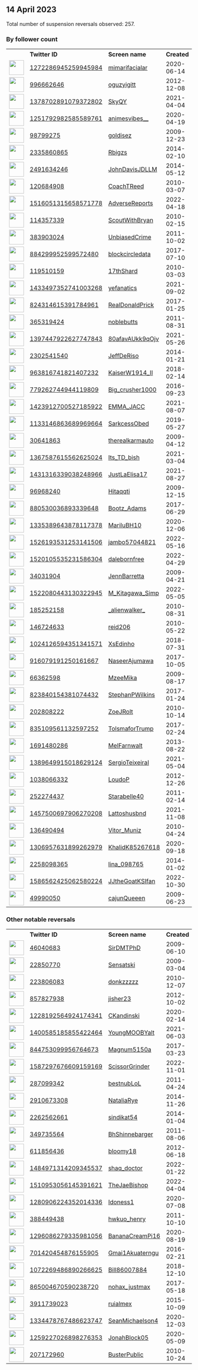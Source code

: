 
## 14 April 2023
Total number of suspension reversals observed: 257.

### By follower count
<table><tr><th></th><th align="left">Twitter ID</th><th align="left">Screen name</th>
<th align="left">Created</th><th align="left">Status</th><th align="left">Suspended</th><th align="left">Followers</th>
<tr><td><a href="https://pbs.twimg.com/profile_images/1326144491229749250/gizpMdJJ_normal.jpg"><img src="https://pbs.twimg.com/profile_images/1326144491229749250/gizpMdJJ_normal.jpg" width="40px" height="40px" align="center"/></a></td><td><a href="https://twitter.com/intent/user?user_id=1272286945259945984">1272286945259945984</a></td><td><a href="https://twitter.com/mimarifacialar">mimarifacialar</a></td><td>2020-06-14</td><td align="center"></td><td>2022-07-23</td><td>332026</td></tr>
<tr><td><a href="https://pbs.twimg.com/profile_images/1210302694063300623/-FfdE6w-_normal.jpg"><img src="https://pbs.twimg.com/profile_images/1210302694063300623/-FfdE6w-_normal.jpg" width="40px" height="40px" align="center"/></a></td><td><a href="https://twitter.com/intent/user?user_id=996662646">996662646</a></td><td><a href="https://twitter.com/oguzyigitt">oguzyigitt</a></td><td>2012-12-08</td><td align="center"></td><td></td><td>170499</td></tr>
<tr><td><a href="https://pbs.twimg.com/profile_images/1659374913247928321/BaW7sRKY_normal.jpg"><img src="https://pbs.twimg.com/profile_images/1659374913247928321/BaW7sRKY_normal.jpg" width="40px" height="40px" align="center"/></a></td><td><a href="https://twitter.com/intent/user?user_id=1378702891079372802">1378702891079372802</a></td><td><a href="https://twitter.com/SkyQY">SkyQY</a></td><td>2021-04-04</td><td align="center"></td><td></td><td>162541</td></tr>
<tr><td><a href="https://pbs.twimg.com/profile_images/1636134781720166400/ZM2fZoCq_normal.jpg"><img src="https://pbs.twimg.com/profile_images/1636134781720166400/ZM2fZoCq_normal.jpg" width="40px" height="40px" align="center"/></a></td><td><a href="https://twitter.com/intent/user?user_id=1251792982585589761">1251792982585589761</a></td><td><a href="https://twitter.com/animesvibes__">animesvibes__</a></td><td>2020-04-19</td><td align="center"></td><td>2022-04-25</td><td>158596</td></tr>
<tr><td><a href="https://pbs.twimg.com/profile_images/1667948396584247298/LdGwWqyD_normal.jpg"><img src="https://pbs.twimg.com/profile_images/1667948396584247298/LdGwWqyD_normal.jpg" width="40px" height="40px" align="center"/></a></td><td><a href="https://twitter.com/intent/user?user_id=98799275">98799275</a></td><td><a href="https://twitter.com/goldisez">goldisez</a></td><td>2009-12-23</td><td align="center"></td><td>2022-08-21</td><td>74890</td></tr>
<tr><td><a href="https://pbs.twimg.com/profile_images/1646933742592598026/YcW6qRKJ_normal.jpg"><img src="https://pbs.twimg.com/profile_images/1646933742592598026/YcW6qRKJ_normal.jpg" width="40px" height="40px" align="center"/></a></td><td><a href="https://twitter.com/intent/user?user_id=2335860865">2335860865</a></td><td><a href="https://twitter.com/Rbigzs">Rbigzs</a></td><td>2014-02-10</td><td align="center"></td><td></td><td>46874</td></tr>
<tr><td><a href="https://pbs.twimg.com/profile_images/1160662051003326464/jmsKV06w_normal.jpg"><img src="https://pbs.twimg.com/profile_images/1160662051003326464/jmsKV06w_normal.jpg" width="40px" height="40px" align="center"/></a></td><td><a href="https://twitter.com/intent/user?user_id=2491634246">2491634246</a></td><td><a href="https://twitter.com/JohnDavisJDLLM">JohnDavisJDLLM</a></td><td>2014-05-12</td><td align="center"></td><td>2023-04-13</td><td>23914</td></tr>
<tr><td><a href="https://pbs.twimg.com/profile_images/1645496743092527109/GClnvlLu_normal.jpg"><img src="https://pbs.twimg.com/profile_images/1645496743092527109/GClnvlLu_normal.jpg" width="40px" height="40px" align="center"/></a></td><td><a href="https://twitter.com/intent/user?user_id=120684908">120684908</a></td><td><a href="https://twitter.com/CoachTReed">CoachTReed</a></td><td>2010-03-07</td><td align="center"></td><td>2023-04-04</td><td>22304</td></tr>
<tr><td><a href="https://pbs.twimg.com/profile_images/1516839164309815309/zgx8hG9U_normal.jpg"><img src="https://pbs.twimg.com/profile_images/1516839164309815309/zgx8hG9U_normal.jpg" width="40px" height="40px" align="center"/></a></td><td><a href="https://twitter.com/intent/user?user_id=1516051315658571778">1516051315658571778</a></td><td><a href="https://twitter.com/AdverseReports">AdverseReports</a></td><td>2022-04-18</td><td align="center"></td><td>2022-05-30</td><td>18571</td></tr>
<tr><td><a href="https://pbs.twimg.com/profile_images/1057304597109194752/px-hDCXy_normal.jpg"><img src="https://pbs.twimg.com/profile_images/1057304597109194752/px-hDCXy_normal.jpg" width="40px" height="40px" align="center"/></a></td><td><a href="https://twitter.com/intent/user?user_id=114357339">114357339</a></td><td><a href="https://twitter.com/ScoutWithBryan">ScoutWithBryan</a></td><td>2010-02-15</td><td align="center"></td><td></td><td>15037</td></tr>
<tr><td><a href="https://pbs.twimg.com/profile_images/1672724900635901953/aBaw8ori_normal.jpg"><img src="https://pbs.twimg.com/profile_images/1672724900635901953/aBaw8ori_normal.jpg" width="40px" height="40px" align="center"/></a></td><td><a href="https://twitter.com/intent/user?user_id=383903024">383903024</a></td><td><a href="https://twitter.com/UnbiasedCrime">UnbiasedCrime</a></td><td>2011-10-02</td><td align="center"></td><td>2023-04-04</td><td>14065</td></tr>
<tr><td><a href="https://pbs.twimg.com/profile_images/1646908038258003972/xhUMAwqH_normal.jpg"><img src="https://pbs.twimg.com/profile_images/1646908038258003972/xhUMAwqH_normal.jpg" width="40px" height="40px" align="center"/></a></td><td><a href="https://twitter.com/intent/user?user_id=884299952599572480">884299952599572480</a></td><td><a href="https://twitter.com/blockcircledata">blockcircledata</a></td><td>2017-07-10</td><td align="center"></td><td></td><td>11068</td></tr>
<tr><td><a href="https://pbs.twimg.com/profile_images/1666185398224134146/qdfdNtzS_normal.png"><img src="https://pbs.twimg.com/profile_images/1666185398224134146/qdfdNtzS_normal.png" width="40px" height="40px" align="center"/></a></td><td><a href="https://twitter.com/intent/user?user_id=119510159">119510159</a></td><td><a href="https://twitter.com/17thShard">17thShard</a></td><td>2010-03-03</td><td align="center"></td><td>2023-04-07</td><td>10332</td></tr>
<tr><td><a href="https://pbs.twimg.com/profile_images/1596083887540781057/FrRpwEah_normal.jpg"><img src="https://pbs.twimg.com/profile_images/1596083887540781057/FrRpwEah_normal.jpg" width="40px" height="40px" align="center"/></a></td><td><a href="https://twitter.com/intent/user?user_id=1433497352741003268">1433497352741003268</a></td><td><a href="https://twitter.com/yefanatics">yefanatics</a></td><td>2021-09-02</td><td align="center"></td><td>2023-01-27</td><td>8571</td></tr>
<tr><td><a href="https://pbs.twimg.com/profile_images/824709321124671488/4OJqxwON_normal.jpg"><img src="https://pbs.twimg.com/profile_images/824709321124671488/4OJqxwON_normal.jpg" width="40px" height="40px" align="center"/></a></td><td><a href="https://twitter.com/intent/user?user_id=824314615391784961">824314615391784961</a></td><td><a href="https://twitter.com/RealDonaldPrick">RealDonaldPrick</a></td><td>2017-01-25</td><td align="center"></td><td></td><td>7599</td></tr>
<tr><td><a href="https://pbs.twimg.com/profile_images/1305704860915060738/jJS1aeY9_normal.jpg"><img src="https://pbs.twimg.com/profile_images/1305704860915060738/jJS1aeY9_normal.jpg" width="40px" height="40px" align="center"/></a></td><td><a href="https://twitter.com/intent/user?user_id=365319424">365319424</a></td><td><a href="https://twitter.com/noblebutts">noblebutts</a></td><td>2011-08-31</td><td align="center"></td><td>2022-12-06</td><td>7504</td></tr>
<tr><td><a href="https://pbs.twimg.com/profile_images/1397573558365167621/GpbDFWNE_normal.jpg"><img src="https://pbs.twimg.com/profile_images/1397573558365167621/GpbDFWNE_normal.jpg" width="40px" height="40px" align="center"/></a></td><td><a href="https://twitter.com/intent/user?user_id=1397447922627747843">1397447922627747843</a></td><td><a href="https://twitter.com/80afavAUkk9qOjv">80afavAUkk9qOjv</a></td><td>2021-05-26</td><td align="center"></td><td>2022-11-08</td><td>7235</td></tr>
<tr><td><a href="https://pbs.twimg.com/profile_images/951799936156237824/INFq3-aL_normal.jpg"><img src="https://pbs.twimg.com/profile_images/951799936156237824/INFq3-aL_normal.jpg" width="40px" height="40px" align="center"/></a></td><td><a href="https://twitter.com/intent/user?user_id=2302541540">2302541540</a></td><td><a href="https://twitter.com/JeffDeRiso">JeffDeRiso</a></td><td>2014-01-21</td><td align="center"></td><td></td><td>6046</td></tr>
<tr><td><a href="https://pbs.twimg.com/profile_images/1662859504243843072/w0Th-uOD_normal.jpg"><img src="https://pbs.twimg.com/profile_images/1662859504243843072/w0Th-uOD_normal.jpg" width="40px" height="40px" align="center"/></a></td><td><a href="https://twitter.com/intent/user?user_id=963816741821407232">963816741821407232</a></td><td><a href="https://twitter.com/KaiserW1914_II">KaiserW1914_II</a></td><td>2018-02-14</td><td align="center"></td><td>2022-08-29</td><td>6025</td></tr>
<tr><td><a href="https://pbs.twimg.com/profile_images/1487162274427158541/WCdwlNtw_normal.jpg"><img src="https://pbs.twimg.com/profile_images/1487162274427158541/WCdwlNtw_normal.jpg" width="40px" height="40px" align="center"/></a></td><td><a href="https://twitter.com/intent/user?user_id=779262744944119809">779262744944119809</a></td><td><a href="https://twitter.com/Big_crusher1000">Big_crusher1000</a></td><td>2016-09-23</td><td align="center"></td><td>2022-07-25</td><td>4467</td></tr>
<tr><td><a href="https://pbs.twimg.com/profile_images/1614679399198253056/J7ztxYpj_normal.jpg"><img src="https://pbs.twimg.com/profile_images/1614679399198253056/J7ztxYpj_normal.jpg" width="40px" height="40px" align="center"/></a></td><td><a href="https://twitter.com/intent/user?user_id=1423912700527185922">1423912700527185922</a></td><td><a href="https://twitter.com/EMMA_JACC">EMMA_JACC</a></td><td>2021-08-07</td><td align="center"></td><td>2023-04-06</td><td>4292</td></tr>
<tr><td><a href="https://pbs.twimg.com/profile_images/1645928342305087488/mTOcBTjc_normal.jpg"><img src="https://pbs.twimg.com/profile_images/1645928342305087488/mTOcBTjc_normal.jpg" width="40px" height="40px" align="center"/></a></td><td><a href="https://twitter.com/intent/user?user_id=1133146863689969664">1133146863689969664</a></td><td><a href="https://twitter.com/SarkcessObed">SarkcessObed</a></td><td>2019-05-27</td><td align="center"></td><td>2022-12-30</td><td>4056</td></tr>
<tr><td><a href="https://pbs.twimg.com/profile_images/1663838799988772865/4pG8rNco_normal.jpg"><img src="https://pbs.twimg.com/profile_images/1663838799988772865/4pG8rNco_normal.jpg" width="40px" height="40px" align="center"/></a></td><td><a href="https://twitter.com/intent/user?user_id=30641863">30641863</a></td><td><a href="https://twitter.com/therealkarmauto">therealkarmauto</a></td><td>2009-04-12</td><td align="center"></td><td></td><td>3712</td></tr>
<tr><td><a href="https://pbs.twimg.com/profile_images/1668438160580448256/YC1FhEpP_normal.jpg"><img src="https://pbs.twimg.com/profile_images/1668438160580448256/YC1FhEpP_normal.jpg" width="40px" height="40px" align="center"/></a></td><td><a href="https://twitter.com/intent/user?user_id=1367587615562625024">1367587615562625024</a></td><td><a href="https://twitter.com/Its_TD_bish">Its_TD_bish</a></td><td>2021-03-04</td><td align="center"></td><td></td><td>3510</td></tr>
<tr><td><a href="https://pbs.twimg.com/profile_images/1456935642127118341/pdM1nPPJ_normal.jpg"><img src="https://pbs.twimg.com/profile_images/1456935642127118341/pdM1nPPJ_normal.jpg" width="40px" height="40px" align="center"/></a></td><td><a href="https://twitter.com/intent/user?user_id=1431316339038248966">1431316339038248966</a></td><td><a href="https://twitter.com/JustLaElisa17">JustLaElisa17</a></td><td>2021-08-27</td><td align="center"></td><td>2022-06-13</td><td>3179</td></tr>
<tr><td><a href="https://pbs.twimg.com/profile_images/1648280648740921344/JVcGWLxr_normal.jpg"><img src="https://pbs.twimg.com/profile_images/1648280648740921344/JVcGWLxr_normal.jpg" width="40px" height="40px" align="center"/></a></td><td><a href="https://twitter.com/intent/user?user_id=96968240">96968240</a></td><td><a href="https://twitter.com/Hitaqqti">Hitaqqti</a></td><td>2009-12-15</td><td align="center"></td><td></td><td>3085</td></tr>
<tr><td><a href="https://pbs.twimg.com/profile_images/1094319995205701632/0g4_NIvC_normal.jpg"><img src="https://pbs.twimg.com/profile_images/1094319995205701632/0g4_NIvC_normal.jpg" width="40px" height="40px" align="center"/></a></td><td><a href="https://twitter.com/intent/user?user_id=880530036893339648">880530036893339648</a></td><td><a href="https://twitter.com/Bootz_Adams">Bootz_Adams</a></td><td>2017-06-29</td><td align="center"></td><td></td><td>3067</td></tr>
<tr><td><a href="https://pbs.twimg.com/profile_images/1646706264481701888/e3gK2SsL_normal.jpg"><img src="https://pbs.twimg.com/profile_images/1646706264481701888/e3gK2SsL_normal.jpg" width="40px" height="40px" align="center"/></a></td><td><a href="https://twitter.com/intent/user?user_id=1335389643878117378">1335389643878117378</a></td><td><a href="https://twitter.com/MariluBH10">MariluBH10</a></td><td>2020-12-06</td><td align="center"></td><td>2022-09-03</td><td>2957</td></tr>
<tr><td><a href="https://pbs.twimg.com/profile_images/1628512107439194115/d7CK-C8x_normal.jpg"><img src="https://pbs.twimg.com/profile_images/1628512107439194115/d7CK-C8x_normal.jpg" width="40px" height="40px" align="center"/></a></td><td><a href="https://twitter.com/intent/user?user_id=1526193531253141506">1526193531253141506</a></td><td><a href="https://twitter.com/jambo57044821">jambo57044821</a></td><td>2022-05-16</td><td align="center">🚫</td><td>2023-03-19</td><td>2781</td></tr>
<tr><td><a href="https://pbs.twimg.com/profile_images/1548018558545801217/c0b9boLV_normal.jpg"><img src="https://pbs.twimg.com/profile_images/1548018558545801217/c0b9boLV_normal.jpg" width="40px" height="40px" align="center"/></a></td><td><a href="https://twitter.com/intent/user?user_id=1520105535231586304">1520105535231586304</a></td><td><a href="https://twitter.com/dalebornfree">dalebornfree</a></td><td>2022-04-29</td><td align="center"></td><td>2022-10-20</td><td>2516</td></tr>
<tr><td><a href="https://pbs.twimg.com/profile_images/600500458306797568/3qwBeHtX_normal.jpg"><img src="https://pbs.twimg.com/profile_images/600500458306797568/3qwBeHtX_normal.jpg" width="40px" height="40px" align="center"/></a></td><td><a href="https://twitter.com/intent/user?user_id=34031904">34031904</a></td><td><a href="https://twitter.com/JennBarretta">JennBarretta</a></td><td>2009-04-21</td><td align="center"></td><td>2022-12-12</td><td>2298</td></tr>
<tr><td><a href="https://pbs.twimg.com/profile_images/1634342142519787526/EsW7LROU_normal.jpg"><img src="https://pbs.twimg.com/profile_images/1634342142519787526/EsW7LROU_normal.jpg" width="40px" height="40px" align="center"/></a></td><td><a href="https://twitter.com/intent/user?user_id=1522080443130322945">1522080443130322945</a></td><td><a href="https://twitter.com/M_Kitagawa_Simp">M_Kitagawa_Simp</a></td><td>2022-05-05</td><td align="center">🚫</td><td>2023-03-28</td><td>2226</td></tr>
<tr><td><a href="https://pbs.twimg.com/profile_images/974273440692690944/e9ELoAFw_normal.jpg"><img src="https://pbs.twimg.com/profile_images/974273440692690944/e9ELoAFw_normal.jpg" width="40px" height="40px" align="center"/></a></td><td><a href="https://twitter.com/intent/user?user_id=185252158">185252158</a></td><td><a href="https://twitter.com/_alienwalker_">_alienwalker_</a></td><td>2010-08-31</td><td align="center"></td><td>2022-08-19</td><td>2187</td></tr>
<tr><td><a href="https://pbs.twimg.com/profile_images/1645486144593833990/34qvbE3I_normal.jpg"><img src="https://pbs.twimg.com/profile_images/1645486144593833990/34qvbE3I_normal.jpg" width="40px" height="40px" align="center"/></a></td><td><a href="https://twitter.com/intent/user?user_id=146724633">146724633</a></td><td><a href="https://twitter.com/reid206">reid206</a></td><td>2010-05-22</td><td align="center"></td><td>2023-04-03</td><td>2168</td></tr>
<tr><td><a href="https://pbs.twimg.com/profile_images/1518601006157905920/UcST-WoW_normal.jpg"><img src="https://pbs.twimg.com/profile_images/1518601006157905920/UcST-WoW_normal.jpg" width="40px" height="40px" align="center"/></a></td><td><a href="https://twitter.com/intent/user?user_id=1024126594351341571">1024126594351341571</a></td><td><a href="https://twitter.com/XsEdinho">XsEdinho</a></td><td>2018-07-31</td><td align="center"></td><td>2022-07-25</td><td>2159</td></tr>
<tr><td><a href="https://pbs.twimg.com/profile_images/1607796848634331137/TYiB-Mga_normal.jpg"><img src="https://pbs.twimg.com/profile_images/1607796848634331137/TYiB-Mga_normal.jpg" width="40px" height="40px" align="center"/></a></td><td><a href="https://twitter.com/intent/user?user_id=916079191250161667">916079191250161667</a></td><td><a href="https://twitter.com/NaseerAjumawa">NaseerAjumawa</a></td><td>2017-10-05</td><td align="center"></td><td>2023-03-28</td><td>2134</td></tr>
<tr><td><a href="https://pbs.twimg.com/profile_images/702104112171593728/dfocg8Vo_normal.jpg"><img src="https://pbs.twimg.com/profile_images/702104112171593728/dfocg8Vo_normal.jpg" width="40px" height="40px" align="center"/></a></td><td><a href="https://twitter.com/intent/user?user_id=66362598">66362598</a></td><td><a href="https://twitter.com/MzeeMika">MzeeMika</a></td><td>2009-08-17</td><td align="center"></td><td></td><td>2089</td></tr>
<tr><td><a href="https://pbs.twimg.com/profile_images/1275648260967931913/hFE8emvd_normal.jpg"><img src="https://pbs.twimg.com/profile_images/1275648260967931913/hFE8emvd_normal.jpg" width="40px" height="40px" align="center"/></a></td><td><a href="https://twitter.com/intent/user?user_id=823840154381074432">823840154381074432</a></td><td><a href="https://twitter.com/StephanPWilkins">StephanPWilkins</a></td><td>2017-01-24</td><td align="center"></td><td></td><td>1928</td></tr>
<tr><td><a href="https://pbs.twimg.com/profile_images/1646638379830837255/AMt_pXcI_normal.jpg"><img src="https://pbs.twimg.com/profile_images/1646638379830837255/AMt_pXcI_normal.jpg" width="40px" height="40px" align="center"/></a></td><td><a href="https://twitter.com/intent/user?user_id=202808222">202808222</a></td><td><a href="https://twitter.com/ZoeJRolt">ZoeJRolt</a></td><td>2010-10-14</td><td align="center"></td><td>2023-04-05</td><td>1895</td></tr>
<tr><td><a href="https://pbs.twimg.com/profile_images/1345884060464377856/W6ybqLRf_normal.jpg"><img src="https://pbs.twimg.com/profile_images/1345884060464377856/W6ybqLRf_normal.jpg" width="40px" height="40px" align="center"/></a></td><td><a href="https://twitter.com/intent/user?user_id=835109561132597252">835109561132597252</a></td><td><a href="https://twitter.com/TolsmaforTrump">TolsmaforTrump</a></td><td>2017-02-24</td><td align="center"></td><td>2022-08-14</td><td>1843</td></tr>
<tr><td><a href="https://pbs.twimg.com/profile_images/1335380526027448323/WxwDP_DM_normal.jpg"><img src="https://pbs.twimg.com/profile_images/1335380526027448323/WxwDP_DM_normal.jpg" width="40px" height="40px" align="center"/></a></td><td><a href="https://twitter.com/intent/user?user_id=1691480286">1691480286</a></td><td><a href="https://twitter.com/MelFarnwalt">MelFarnwalt</a></td><td>2013-08-22</td><td align="center"></td><td>2022-08-01</td><td>1837</td></tr>
<tr><td><a href="https://pbs.twimg.com/profile_images/1673811270837972992/tZ5lKgIW_normal.jpg"><img src="https://pbs.twimg.com/profile_images/1673811270837972992/tZ5lKgIW_normal.jpg" width="40px" height="40px" align="center"/></a></td><td><a href="https://twitter.com/intent/user?user_id=1389649915018629124">1389649915018629124</a></td><td><a href="https://twitter.com/SergioTeixeiraI">SergioTeixeiraI</a></td><td>2021-05-04</td><td align="center"></td><td>2022-09-18</td><td>1771</td></tr>
<tr><td><a href="https://pbs.twimg.com/profile_images/1651754833748152322/_EBre2Ie_normal.jpg"><img src="https://pbs.twimg.com/profile_images/1651754833748152322/_EBre2Ie_normal.jpg" width="40px" height="40px" align="center"/></a></td><td><a href="https://twitter.com/intent/user?user_id=1038066332">1038066332</a></td><td><a href="https://twitter.com/LoudoP">LoudoP</a></td><td>2012-12-26</td><td align="center"></td><td>2022-11-06</td><td>1676</td></tr>
<tr><td><a href="https://pbs.twimg.com/profile_images/1659917980770217986/NiOtXL5n_normal.jpg"><img src="https://pbs.twimg.com/profile_images/1659917980770217986/NiOtXL5n_normal.jpg" width="40px" height="40px" align="center"/></a></td><td><a href="https://twitter.com/intent/user?user_id=252274437">252274437</a></td><td><a href="https://twitter.com/Starabelle40">Starabelle40</a></td><td>2011-02-14</td><td align="center"></td><td>2023-04-06</td><td>1667</td></tr>
<tr><td><a href="https://pbs.twimg.com/profile_images/1671386366729416705/gt0Pw4Ph_normal.jpg"><img src="https://pbs.twimg.com/profile_images/1671386366729416705/gt0Pw4Ph_normal.jpg" width="40px" height="40px" align="center"/></a></td><td><a href="https://twitter.com/intent/user?user_id=1457500697906270208">1457500697906270208</a></td><td><a href="https://twitter.com/Lattoshusbnd">Lattoshusbnd</a></td><td>2021-11-08</td><td align="center"></td><td>2022-08-21</td><td>1624</td></tr>
<tr><td><a href="https://pbs.twimg.com/profile_images/1423111352839806977/pe7Vm6Up_normal.jpg"><img src="https://pbs.twimg.com/profile_images/1423111352839806977/pe7Vm6Up_normal.jpg" width="40px" height="40px" align="center"/></a></td><td><a href="https://twitter.com/intent/user?user_id=136490494">136490494</a></td><td><a href="https://twitter.com/Vitor_Muniz">Vitor_Muniz</a></td><td>2010-04-24</td><td align="center"></td><td>2022-11-11</td><td>1583</td></tr>
<tr><td><a href="https://pbs.twimg.com/profile_images/1411698183940591616/PO56mvsq_normal.jpg"><img src="https://pbs.twimg.com/profile_images/1411698183940591616/PO56mvsq_normal.jpg" width="40px" height="40px" align="center"/></a></td><td><a href="https://twitter.com/intent/user?user_id=1306957631899262979">1306957631899262979</a></td><td><a href="https://twitter.com/KhalidK85267618">KhalidK85267618</a></td><td>2020-09-18</td><td align="center"></td><td>2023-04-05</td><td>1577</td></tr>
<tr><td><a href="https://pbs.twimg.com/profile_images/1664724594333196293/m6Dd5knW_normal.jpg"><img src="https://pbs.twimg.com/profile_images/1664724594333196293/m6Dd5knW_normal.jpg" width="40px" height="40px" align="center"/></a></td><td><a href="https://twitter.com/intent/user?user_id=2258098365">2258098365</a></td><td><a href="https://twitter.com/lina_098765">lina_098765</a></td><td>2014-01-02</td><td align="center"></td><td>2023-02-14</td><td>1524</td></tr>
<tr><td><a href="https://pbs.twimg.com/profile_images/1643305933219455009/1dgHDnen_normal.jpg"><img src="https://pbs.twimg.com/profile_images/1643305933219455009/1dgHDnen_normal.jpg" width="40px" height="40px" align="center"/></a></td><td><a href="https://twitter.com/intent/user?user_id=1586562425062580224">1586562425062580224</a></td><td><a href="https://twitter.com/JJtheGoatKSIfan">JJtheGoatKSIfan</a></td><td>2022-10-30</td><td align="center"></td><td>2023-03-31</td><td>1518</td></tr>
<tr><td><a href="https://pbs.twimg.com/profile_images/3705926688/ed864556afceb3fe3a846454fa7e6be1_normal.jpeg"><img src="https://pbs.twimg.com/profile_images/3705926688/ed864556afceb3fe3a846454fa7e6be1_normal.jpeg" width="40px" height="40px" align="center"/></a></td><td><a href="https://twitter.com/intent/user?user_id=49990050">49990050</a></td><td><a href="https://twitter.com/cajunQueeen">cajunQueeen</a></td><td>2009-06-23</td><td align="center"></td><td>2023-03-31</td><td>1485</td></tr>
</table>

### Other notable reversals
<table><tr><th></th><th align="left">Twitter ID</th><th align="left">Screen name</th>
<th align="left">Created</th><th align="left">Status</th><th align="left">Suspended</th><th align="left">Followers</th>
<tr><td><a href="https://pbs.twimg.com/profile_images/1449532950253604866/ySfW39C7_normal.jpg"><img src="https://pbs.twimg.com/profile_images/1449532950253604866/ySfW39C7_normal.jpg" width="40px" height="40px" align="center"/></a></td><td><a href="https://twitter.com/intent/user?user_id=46040683">46040683</a></td><td><a href="https://twitter.com/SirDMTPhD">SirDMTPhD</a></td><td>2009-06-10</td><td align="center">🔒</td><td>2022-02-13</td><td>878</td></tr>
<tr><td><a href="https://pbs.twimg.com/profile_images/546334668434313216/lhywq3c2_normal.jpeg"><img src="https://pbs.twimg.com/profile_images/546334668434313216/lhywq3c2_normal.jpeg" width="40px" height="40px" align="center"/></a></td><td><a href="https://twitter.com/intent/user?user_id=22850770">22850770</a></td><td><a href="https://twitter.com/Sensatski">Sensatski</a></td><td>2009-03-04</td><td align="center"></td><td>2023-03-24</td><td>378</td></tr>
<tr><td><a href="https://pbs.twimg.com/profile_images/1578844627406389248/wD_bbfOW_normal.jpg"><img src="https://pbs.twimg.com/profile_images/1578844627406389248/wD_bbfOW_normal.jpg" width="40px" height="40px" align="center"/></a></td><td><a href="https://twitter.com/intent/user?user_id=223806083">223806083</a></td><td><a href="https://twitter.com/donkzzzzz">donkzzzzz</a></td><td>2010-12-07</td><td align="center"></td><td>2023-04-05</td><td>92</td></tr>
<tr><td><a href="https://pbs.twimg.com/profile_images/1646603531284107284/zX7stb5G_normal.jpg"><img src="https://pbs.twimg.com/profile_images/1646603531284107284/zX7stb5G_normal.jpg" width="40px" height="40px" align="center"/></a></td><td><a href="https://twitter.com/intent/user?user_id=857827938">857827938</a></td><td><a href="https://twitter.com/jisher23">jisher23</a></td><td>2012-10-02</td><td align="center">🚫</td><td>2023-03-31</td><td>7</td></tr>
<tr><td><a href="https://pbs.twimg.com/profile_images/1646727134738788353/A50vPXDf_normal.jpg"><img src="https://pbs.twimg.com/profile_images/1646727134738788353/A50vPXDf_normal.jpg" width="40px" height="40px" align="center"/></a></td><td><a href="https://twitter.com/intent/user?user_id=1228192564924174341">1228192564924174341</a></td><td><a href="https://twitter.com/CKandinski">CKandinski</a></td><td>2020-02-14</td><td align="center"></td><td>2022-12-25</td><td>743</td></tr>
<tr><td><a href="https://pbs.twimg.com/profile_images/1400585436066680832/7H5njt3b_normal.jpg"><img src="https://pbs.twimg.com/profile_images/1400585436066680832/7H5njt3b_normal.jpg" width="40px" height="40px" align="center"/></a></td><td><a href="https://twitter.com/intent/user?user_id=1400585185855422464">1400585185855422464</a></td><td><a href="https://twitter.com/YoungMOOBYalt">YoungMOOBYalt</a></td><td>2021-06-03</td><td align="center">🔒</td><td>2022-10-27</td><td>329</td></tr>
<tr><td><a href="https://pbs.twimg.com/profile_images/1646693429987135489/eq_Oag5e_normal.jpg"><img src="https://pbs.twimg.com/profile_images/1646693429987135489/eq_Oag5e_normal.jpg" width="40px" height="40px" align="center"/></a></td><td><a href="https://twitter.com/intent/user?user_id=844753099956764673">844753099956764673</a></td><td><a href="https://twitter.com/Magnum5150a">Magnum5150a</a></td><td>2017-03-23</td><td align="center"></td><td>2023-03-29</td><td>50</td></tr>
<tr><td><a href="https://pbs.twimg.com/profile_images/1642007985999183873/OB5GNUqW_normal.jpg"><img src="https://pbs.twimg.com/profile_images/1642007985999183873/OB5GNUqW_normal.jpg" width="40px" height="40px" align="center"/></a></td><td><a href="https://twitter.com/intent/user?user_id=1587297676609159169">1587297676609159169</a></td><td><a href="https://twitter.com/ScissorGrinder">ScissorGrinder</a></td><td>2022-11-01</td><td align="center"></td><td>2023-04-02</td><td>90</td></tr>
<tr><td><a href="https://pbs.twimg.com/profile_images/1640052807314075651/4J8Sbgl8_normal.jpg"><img src="https://pbs.twimg.com/profile_images/1640052807314075651/4J8Sbgl8_normal.jpg" width="40px" height="40px" align="center"/></a></td><td><a href="https://twitter.com/intent/user?user_id=287099342">287099342</a></td><td><a href="https://twitter.com/bestnubLoL">bestnubLoL</a></td><td>2011-04-24</td><td align="center"></td><td>2023-03-28</td><td>4</td></tr>
<tr><td><a href="https://pbs.twimg.com/profile_images/1644530140448436224/tmTagMmj_normal.jpg"><img src="https://pbs.twimg.com/profile_images/1644530140448436224/tmTagMmj_normal.jpg" width="40px" height="40px" align="center"/></a></td><td><a href="https://twitter.com/intent/user?user_id=2910673308">2910673308</a></td><td><a href="https://twitter.com/NataliaRye">NataliaRye</a></td><td>2014-11-26</td><td align="center"></td><td>2023-03-25</td><td>14</td></tr>
<tr><td><a href="https://pbs.twimg.com/profile_images/1508531072455352324/rwlfx6Ad_normal.jpg"><img src="https://pbs.twimg.com/profile_images/1508531072455352324/rwlfx6Ad_normal.jpg" width="40px" height="40px" align="center"/></a></td><td><a href="https://twitter.com/intent/user?user_id=2262562661">2262562661</a></td><td><a href="https://twitter.com/sindikat54">sindikat54</a></td><td>2014-01-04</td><td align="center"></td><td>2022-11-25</td><td>121</td></tr>
<tr><td><a href="https://pbs.twimg.com/profile_images/1601159835516829696/zqWEtpwS_normal.jpg"><img src="https://pbs.twimg.com/profile_images/1601159835516829696/zqWEtpwS_normal.jpg" width="40px" height="40px" align="center"/></a></td><td><a href="https://twitter.com/intent/user?user_id=349735564">349735564</a></td><td><a href="https://twitter.com/BhShinnebarger">BhShinnebarger</a></td><td>2011-08-06</td><td align="center"></td><td>2023-01-19</td><td>503</td></tr>
<tr><td><a href="https://pbs.twimg.com/profile_images/1664381847084875776/IWlu12zr_normal.png"><img src="https://pbs.twimg.com/profile_images/1664381847084875776/IWlu12zr_normal.png" width="40px" height="40px" align="center"/></a></td><td><a href="https://twitter.com/intent/user?user_id=611856436">611856436</a></td><td><a href="https://twitter.com/bloomy18">bloomy18</a></td><td>2012-06-18</td><td align="center"></td><td>2023-04-06</td><td>137</td></tr>
<tr><td><a href="https://pbs.twimg.com/profile_images/1552762274045206529/tVnfEu0n_normal.jpg"><img src="https://pbs.twimg.com/profile_images/1552762274045206529/tVnfEu0n_normal.jpg" width="40px" height="40px" align="center"/></a></td><td><a href="https://twitter.com/intent/user?user_id=1484971314209345537">1484971314209345537</a></td><td><a href="https://twitter.com/shaq_doctor">shaq_doctor</a></td><td>2022-01-22</td><td align="center"></td><td>2022-09-23</td><td>40</td></tr>
<tr><td><a href="https://pbs.twimg.com/profile_images/1603543233811943426/eN3oLbBS_normal.jpg"><img src="https://pbs.twimg.com/profile_images/1603543233811943426/eN3oLbBS_normal.jpg" width="40px" height="40px" align="center"/></a></td><td><a href="https://twitter.com/intent/user?user_id=1510953056145391621">1510953056145391621</a></td><td><a href="https://twitter.com/TheJaeBishop">TheJaeBishop</a></td><td>2022-04-04</td><td align="center"></td><td>2023-04-04</td><td>47</td></tr>
<tr><td><a href="https://pbs.twimg.com/profile_images/1441281911754829825/FZGusvSu_normal.jpg"><img src="https://pbs.twimg.com/profile_images/1441281911754829825/FZGusvSu_normal.jpg" width="40px" height="40px" align="center"/></a></td><td><a href="https://twitter.com/intent/user?user_id=1280906224352014336">1280906224352014336</a></td><td><a href="https://twitter.com/Idoness1">Idoness1</a></td><td>2020-07-08</td><td align="center"></td><td>2023-03-28</td><td>21</td></tr>
<tr><td><a href="https://pbs.twimg.com/profile_images/1644365333430517760/pU5XuC02_normal.jpg"><img src="https://pbs.twimg.com/profile_images/1644365333430517760/pU5XuC02_normal.jpg" width="40px" height="40px" align="center"/></a></td><td><a href="https://twitter.com/intent/user?user_id=388449438">388449438</a></td><td><a href="https://twitter.com/hwkuo_henry">hwkuo_henry</a></td><td>2011-10-10</td><td align="center"></td><td>2023-04-03</td><td>19</td></tr>
<tr><td><a href="https://pbs.twimg.com/profile_images/1296089189847404544/iawGXK88_normal.jpg"><img src="https://pbs.twimg.com/profile_images/1296089189847404544/iawGXK88_normal.jpg" width="40px" height="40px" align="center"/></a></td><td><a href="https://twitter.com/intent/user?user_id=1296086279335981056">1296086279335981056</a></td><td><a href="https://twitter.com/BananaCreamPi16">BananaCreamPi16</a></td><td>2020-08-19</td><td align="center">🔒</td><td>2023-02-28</td><td>1</td></tr>
<tr><td><a href="https://pbs.twimg.com/profile_images/1293532393245151239/LBNOUpN5_normal.jpg"><img src="https://pbs.twimg.com/profile_images/1293532393245151239/LBNOUpN5_normal.jpg" width="40px" height="40px" align="center"/></a></td><td><a href="https://twitter.com/intent/user?user_id=701420454876155905">701420454876155905</a></td><td><a href="https://twitter.com/Gmai1Akuaterngu">Gmai1Akuaterngu</a></td><td>2016-02-21</td><td align="center"></td><td>2022-12-03</td><td>238</td></tr>
<tr><td><a href="https://pbs.twimg.com/profile_images/1641112701824024576/BUCLdEGO_normal.jpg"><img src="https://pbs.twimg.com/profile_images/1641112701824024576/BUCLdEGO_normal.jpg" width="40px" height="40px" align="center"/></a></td><td><a href="https://twitter.com/intent/user?user_id=1072269486890266625">1072269486890266625</a></td><td><a href="https://twitter.com/Bill86007884">Bill86007884</a></td><td>2018-12-10</td><td align="center"></td><td>2023-03-31</td><td>14</td></tr>
<tr><td><a href="https://pbs.twimg.com/profile_images/1642931899659059200/egcelKza_normal.jpg"><img src="https://pbs.twimg.com/profile_images/1642931899659059200/egcelKza_normal.jpg" width="40px" height="40px" align="center"/></a></td><td><a href="https://twitter.com/intent/user?user_id=865004670590238720">865004670590238720</a></td><td><a href="https://twitter.com/nohax_justmax">nohax_justmax</a></td><td>2017-05-18</td><td align="center"></td><td>2023-03-31</td><td>43</td></tr>
<tr><td><a href="https://pbs.twimg.com/profile_images/1658571344882159625/FZyDxDyV_normal.jpg"><img src="https://pbs.twimg.com/profile_images/1658571344882159625/FZyDxDyV_normal.jpg" width="40px" height="40px" align="center"/></a></td><td><a href="https://twitter.com/intent/user?user_id=3911739023">3911739023</a></td><td><a href="https://twitter.com/ruialmex">ruialmex</a></td><td>2015-10-09</td><td align="center"></td><td>2023-04-03</td><td>391</td></tr>
<tr><td><a href="https://pbs.twimg.com/profile_images/1658823940398039042/1d_fKXu8_normal.jpg"><img src="https://pbs.twimg.com/profile_images/1658823940398039042/1d_fKXu8_normal.jpg" width="40px" height="40px" align="center"/></a></td><td><a href="https://twitter.com/intent/user?user_id=1334478767486623747">1334478767486623747</a></td><td><a href="https://twitter.com/SeanMichaelson4">SeanMichaelson4</a></td><td>2020-12-03</td><td align="center">👋</td><td>2023-02-08</td><td>853</td></tr>
<tr><td><a href="https://pbs.twimg.com/profile_images/1553763598312382469/gpYjhBSN_normal.jpg"><img src="https://pbs.twimg.com/profile_images/1553763598312382469/gpYjhBSN_normal.jpg" width="40px" height="40px" align="center"/></a></td><td><a href="https://twitter.com/intent/user?user_id=1259227026898276353">1259227026898276353</a></td><td><a href="https://twitter.com/JonahBlock05">JonahBlock05</a></td><td>2020-05-09</td><td align="center"></td><td>2022-12-03</td><td>1416</td></tr>
<tr><td><a href="https://pbs.twimg.com/profile_images/1607635149990301696/bRT8mX0h_normal.jpg"><img src="https://pbs.twimg.com/profile_images/1607635149990301696/bRT8mX0h_normal.jpg" width="40px" height="40px" align="center"/></a></td><td><a href="https://twitter.com/intent/user?user_id=207172960">207172960</a></td><td><a href="https://twitter.com/BusterPublic">BusterPublic</a></td><td>2010-10-24</td><td align="center"></td><td>2023-04-05</td><td>174</td></tr>
</table>
